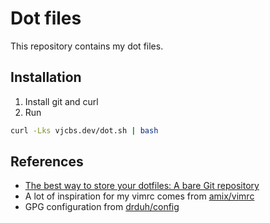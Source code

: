 # Dot files

This repository contains my dot files.

## Installation

1. Install git and curl
2. Run
```bash
curl -Lks vjcbs.dev/dot.sh | bash
```

## References

- [The best way to store your dotfiles: A bare Git repository](https://developer.atlassian.com/blog/2016/02/best-way-to-store-dotfiles-git-bare-repo/)
- A lot of inspiration for my vimrc comes from [amix/vimrc](https://github.com/amix/vimrc)
- GPG configuration from [drduh/config](https://github.com/drduh/config)
